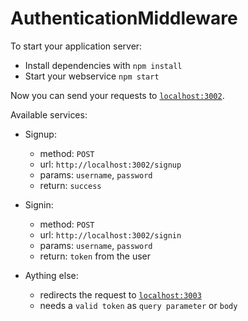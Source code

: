 # AuthenticationMiddleware

To start your application server:

  * Install dependencies with `npm install`
  * Start your webservice `npm start`

Now you can send your requests to [`localhost:3002`](http://localhost:3002).

Available services:

  * Signup:
    - method: `POST`
    - url: `http://localhost:3002/signup`
    - params: `username`, `password`
    - return: `success`
    
  * Signin:
    - method: `POST`
    - url: `http://localhost:3002/signin`
    - params: `username`, `password`
    - return: `token` from the user

  * Aything else:
    - redirects the request to [`localhost:3003`](http://localhost:3003)
    - needs a `valid token` as `query parameter` or `body`
